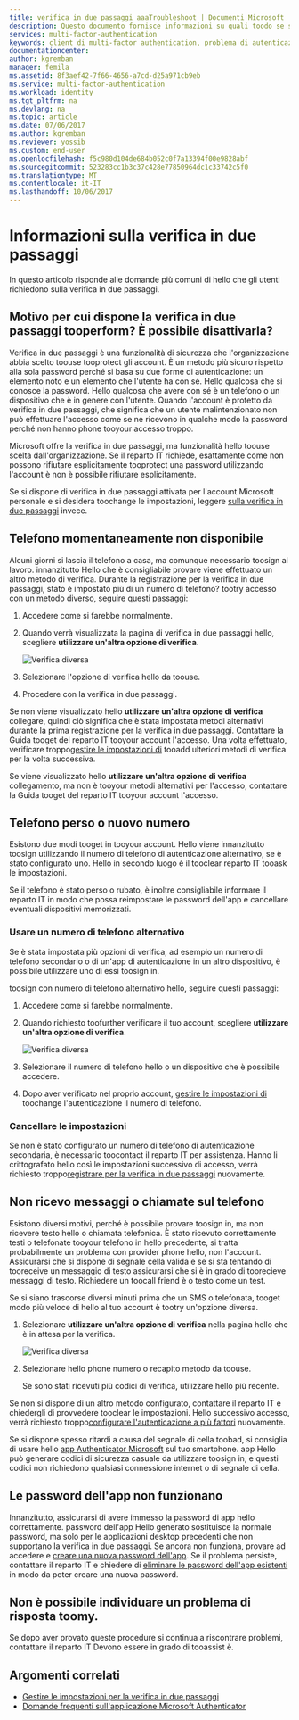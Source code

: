 ```yaml
---
title: verifica in due passaggi aaaTroubleshoot | Documenti Microsoft
description: Questo documento fornisce informazioni su quali toodo se si verifica un problema con Azure multi-Factor Authentication.
services: multi-factor-authentication
keywords: client di multi-factor authentication, problema di autenticazione, ID di correlazione
documentationcenter: 
author: kgremban
manager: femila
ms.assetid: 8f3aef42-7f66-4656-a7cd-d25a971cb9eb
ms.service: multi-factor-authentication
ms.workload: identity
ms.tgt_pltfrm: na
ms.devlang: na
ms.topic: article
ms.date: 07/06/2017
ms.author: kgremban
ms.reviewer: yossib
ms.custom: end-user
ms.openlocfilehash: f5c980d104de684b052c0f7a13394f00e9828abf
ms.sourcegitcommit: 523283cc1b3c37c428e77850964dc1c33742c5f0
ms.translationtype: MT
ms.contentlocale: it-IT
ms.lasthandoff: 10/06/2017
---
```

# <a name="get-help-with-two-step-verification"></a>Informazioni sulla verifica in due passaggi
In questo articolo risponde alle domande più comuni di hello che gli utenti richiedono sulla verifica in due passaggi. 

## <a name="why-do-i-have-tooperform-two-step-verification-can-i-turn-it-off"></a>Motivo per cui dispone la verifica in due passaggi tooperform? È possibile disattivarla?

Verifica in due passaggi è una funzionalità di sicurezza che l'organizzazione abbia scelto toouse tooprotect gli account. È un metodo più sicuro rispetto alla sola password perché si basa su due forme di autenticazione: un elemento noto e un elemento che l'utente ha con sé. Hello qualcosa che si conosce la password. Hello qualcosa che avere con sé è un telefono o un dispositivo che è in genere con l'utente. Quando l'account è protetto da verifica in due passaggi, che significa che un utente malintenzionato non può effettuare l'accesso come se ne ricevono in qualche modo la password perché non hanno phone tooyour accesso troppo. 

Microsoft offre la verifica in due passaggi, ma funzionalità hello toouse scelta dall'organizzazione. Se il reparto IT richiede, esattamente come non possono rifiutare esplicitamente tooprotect una password utilizzando l'account è non è possibile rifiutare esplicitamente. 

Se si dispone di verifica in due passaggi attivata per l'account Microsoft personale e si desidera toochange le impostazioni, leggere [sulla verifica in due passaggi](https://support.microsoft.com/help/12408/microsoft-account-about-two-step-verification) invece. 

## <a name="i-dont-have-my-phone-with-me-today"></a>Telefono momentaneamente non disponibile

Alcuni giorni si lascia il telefono a casa, ma comunque necessario toosign al lavoro. innanzitutto Hello che è consigliabile provare viene effettuato un altro metodo di verifica. Durante la registrazione per la verifica in due passaggi, stato è impostato più di un numero di telefono? tootry accesso con un metodo diverso, seguire questi passaggi:

1. Accedere come si farebbe normalmente.
2. Quando verrà visualizzata la pagina di verifica in due passaggi hello, scegliere **utilizzare un'altra opzione di verifica**.

   ![Verifica diversa](./media/multi-factor-authentication-end-user-troubleshoot/diff_option.png)

3. Selezionare l'opzione di verifica hello da toouse.
4. Procedere con la verifica in due passaggi.

Se non viene visualizzato hello **utilizzare un'altra opzione di verifica** collegare, quindi ciò significa che è stata impostata metodi alternativi durante la prima registrazione per la verifica in due passaggi. Contattare la Guida tooget del reparto IT tooyour account l'accesso. Una volta effettuato, verificare troppo[gestire le impostazioni di](multi-factor-authentication-end-user-manage-settings.md) tooadd ulteriori metodi di verifica per la volta successiva. 

Se viene visualizzato hello **utilizzare un'altra opzione di verifica** collegamento, ma non è tooyour metodi alternativi per l'accesso, contattare la Guida tooget del reparto IT tooyour account l'accesso. 

## <a name="i-lost-my-phone-or-got-a-new-number"></a>Telefono perso o nuovo numero
Esistono due modi tooget in tooyour account. Hello viene innanzitutto toosign utilizzando il numero di telefono di autenticazione alternativo, se è stato configurato uno. Hello in secondo luogo è il tooclear reparto IT tooask le impostazioni.

Se il telefono è stato perso o rubato, è inoltre consigliabile informare il reparto IT in modo che possa reimpostare le password dell'app e cancellare eventuali dispositivi memorizzati. 

### <a name="use-an-alternate-phone-number"></a>Usare un numero di telefono alternativo
Se è stata impostata più opzioni di verifica, ad esempio un numero di telefono secondario o di un'app di autenticazione in un altro dispositivo, è possibile utilizzare uno di essi toosign in.

toosign con numero di telefono alternativo hello, seguire questi passaggi:

1. Accedere come si farebbe normalmente.
2. Quando richiesto toofurther verificare il tuo account, scegliere **utilizzare un'altra opzione di verifica**.
   
   ![Verifica diversa](./media/multi-factor-authentication-end-user-troubleshoot/diff_option.png)

3. Selezionare il numero di telefono hello o un dispositivo che è possibile accedere.
4. Dopo aver verificato nel proprio account, [gestire le impostazioni di](multi-factor-authentication-end-user-manage-settings.md) toochange l'autenticazione il numero di telefono.

### <a name="clear-your-settings"></a>Cancellare le impostazioni
Se non è stato configurato un numero di telefono di autenticazione secondaria, è necessario toocontact il reparto IT per assistenza. Hanno li crittografato hello così le impostazioni successivo di accesso, verrà richiesto troppo[registrare per la verifica in due passaggi](multi-factor-authentication-end-user-first-time.md) nuovamente.

## <a name="i-am-not-receiving-a-text-or-call-on-my-phone"></a>Non ricevo messaggi o chiamate sul telefono
Esistono diversi motivi, perché è possibile provare toosign in, ma non ricevere testo hello o chiamata telefonica. È stato ricevuto correttamente testi o telefonate tooyour telefono in hello precedente, si tratta probabilmente un problema con provider phone hello, non l'account. Assicurarsi che si dispone di segnale cella valida e se si sta tentando di tooreceive un messaggio di testo assicurarsi che si è in grado di toorecieve messaggi di testo. Richiedere un toocall friend è o testo come un test. 

Se si siano trascorse diversi minuti prima che un SMS o telefonata, tooget modo più veloce di hello al tuo account è tootry un'opzione diversa.

1. Selezionare **utilizzare un'altra opzione di verifica** nella pagina hello che è in attesa per la verifica.
   
    ![Verifica diversa](./media/multi-factor-authentication-end-user-troubleshoot/diff_option.png)
2. Selezionare hello phone numero o recapito metodo da toouse.
   
    Se sono stati ricevuti più codici di verifica, utilizzare hello più recente.

Se non si dispone di un altro metodo configurato, contattare il reparto IT e chiedergli di provvedere tooclear le impostazioni. Hello successivo accesso, verrà richiesto troppo[configurare l'autenticazione a più fattori](multi-factor-authentication-end-user-first-time.md) nuovamente.

Se si dispone spesso ritardi a causa del segnale di cella toobad, si consiglia di usare hello [app Authenticator Microsoft](microsoft-authenticator-app-how-to.md) sul tuo smartphone. app Hello può generare codici di sicurezza casuale da utilizzare toosign in, e questi codici non richiedono qualsiasi connessione internet o di segnale di cella.

## <a name="app-passwords-are-not-working"></a>Le password dell'app non funzionano
Innanzitutto, assicurarsi di avere immesso la password di app hello correttamente. password dell'app Hello generato sostituisce la normale password, ma solo per le applicazioni desktop precedenti che non supportano la verifica in due passaggi. Se ancora non funziona, provare ad accedere e [creare una nuova password dell'app](multi-factor-authentication-end-user-app-passwords.md).  Se il problema persiste, contattare il reparto IT e chiedere di [eliminare le password dell'app esistenti](../multi-factor-authentication-manage-users-and-devices.md) in modo da poter creare una nuova password.

## <a name="i-didnt-find-an-answer-toomy-problem"></a>Non è possibile individuare un problema di risposta toomy.
Se dopo aver provato queste procedure si continua a riscontrare problemi, contattare il reparto IT Devono essere in grado di tooassist è.

## <a name="related-topics"></a>Argomenti correlati
* [Gestire le impostazioni per la verifica in due passaggi](multi-factor-authentication-end-user-manage-settings.md)  
* [Domande frequenti sull'applicazione Microsoft Authenticator](microsoft-authenticator-app-faq.md)

